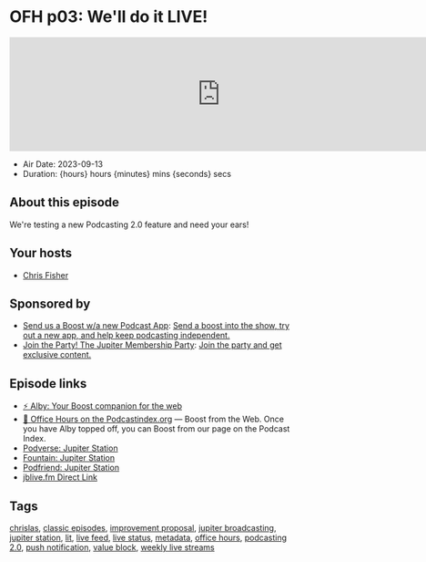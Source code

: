 # OFH p03: We'll do it LIVE!

<iframe src="https://player.fireside.fm/v2/MkcqFyfv+VEHoIu_r?theme=dark" width="740" height="200" frameborder="0" scrolling="no"></iframe>

* Air Date: 2023-09-13
* Duration: {hours} hours {minutes} mins {seconds} secs

## About this episode

We're testing a new Podcasting 2.0 feature and need your ears!

## Your hosts
* [Chris Fisher](https://www.officehours.hair//hosts/chrislas)

## Sponsored by

  * [Send us a Boost w/a new Podcast App](http://newpodcastapps.com/): [Send a boost into the show, try out a new app, and help keep podcasting independent. ](http://newpodcastapps.com/)
  * [Join the Party! The Jupiter Membership Party](https://www.jupiter.party/): [Join the party and get exclusive content. ](https://www.jupiter.party/)



## Episode links

  * [⚡ Alby: Your Boost companion for the web](https://getalby.com/ "⚡ Alby: Your Boost companion for the web")
  * [🎉 Office Hours on the Podcastindex.org](https://podcastindex.org/podcast/5341434 "🎉 Office Hours on the Podcastindex.org") — Boost from the Web. Once you have Alby topped off, you can Boost from our page on the Podcast Index.
  * [Podverse: Jupiter Station](https://podverse.fm/podcast/Z3WCCOxYBB "Podverse: Jupiter Station")
  * [Fountain: Jupiter Station](https://fountain.fm/show/o4cajw7EtkLUiVktdEHU "Fountain: Jupiter Station")
  * [Podfriend: Jupiter Station](https://www.podfriend.com/podcast/jupiter-station/ "Podfriend: Jupiter Station")
  * [jblive.fm Direct Link](http://jblive.fm/ "jblive.fm Direct Link")



## Tags

[chrislas](https://www.officehours.hair//tags/chrislas), [classic episodes](https://www.officehours.hair//tags/classic%20episodes), [improvement proposal](https://www.officehours.hair//tags/improvement%20proposal), [jupiter broadcasting](https://www.officehours.hair//tags/jupiter%20broadcasting), [jupiter station](https://www.officehours.hair//tags/jupiter%20station), [lit](https://www.officehours.hair//tags/lit), [live feed](https://www.officehours.hair//tags/live%20feed), [live status](https://www.officehours.hair//tags/live%20status), [metadata](https://www.officehours.hair//tags/metadata), [office hours](https://www.officehours.hair//tags/office%20hours), [podcasting 2.0](https://www.officehours.hair//tags/podcasting%202.0), [push notification](https://www.officehours.hair//tags/push%20notification), [value block](https://www.officehours.hair//tags/value%20block), [weekly live streams](https://www.officehours.hair//tags/weekly%20live%20streams)